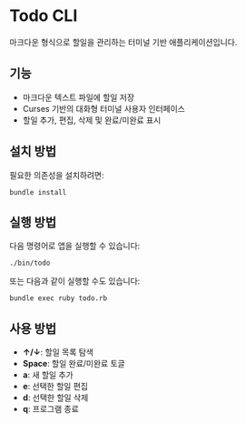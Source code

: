 # Todo CLI

마크다운 형식으로 할일을 관리하는 터미널 기반 애플리케이션입니다.

## 기능

- 마크다운 텍스트 파일에 할일 저장
- Curses 기반의 대화형 터미널 사용자 인터페이스
- 할일 추가, 편집, 삭제 및 완료/미완료 표시

## 설치 방법

필요한 의존성을 설치하려면:

```
bundle install
```

## 실행 방법

다음 명령어로 앱을 실행할 수 있습니다:

```
./bin/todo
```

또는 다음과 같이 실행할 수도 있습니다:

```
bundle exec ruby todo.rb
```

## 사용 방법

- **↑/↓**: 할일 목록 탐색
- **Space**: 할일 완료/미완료 토글
- **a**: 새 할일 추가
- **e**: 선택한 할일 편집
- **d**: 선택한 할일 삭제
- **q**: 프로그램 종료
